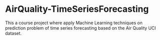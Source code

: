 # AirQuality-TimeSeriesForecasting
This a course project where apply Machine Learning techniques on prediction problem of time series forecasting based on the Air Quality UCI dataset.
